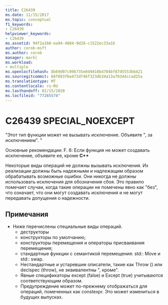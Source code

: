 ```yaml
---
title: C26439
ms.date: 11/15/2017
ms.topic: conceptual
f1_keywords:
- C26439
helpviewer_keywords:
- C26439
ms.assetid: 9df2a1b0-ea94-4884-9d28-c1522ec33a1b
author: corob-msft
ms.author: corob
manager: markl
ms.workload:
- multiple
ms.openlocfilehash: 8b69d07c09b735e049d10b4704bf87d5553bb421
ms.sourcegitcommit: 68f893f6e472df46f323db34a13a7034dccad25a
ms.translationtype: MT
ms.contentlocale: ru-RU
ms.lasthandoff: 02/15/2020
ms.locfileid: "77265574"
---
```

# <a name="c26439-special_noexcept"></a>C26439 SPECIAL_NOEXCEPT
"Этот тип функции может не вызывать исключение. Объявите ", за исключением". "

Основные рекомендации: F. 6: Если функция не может создавать исключение, объявите ее, кроме **C++**

Некоторые виды операций не должны вызывать исключения. Их реализации должны быть надежными и надлежащим образом обрабатывать возможные ошибки. Они никогда не должны использовать исключения для обозначения сбоя. Это правило помечает случаи, когда такие операции не помечены явно как "без", что означает, что они могут создавать исключения и не могут передавать допущения о надежности.

## <a name="remarks"></a>Примечания
- Ниже перечислены специальные виды операций.
  - деструкторы
  - конструкторы по умолчанию;
  - конструкторы перемещения и операторы присваивания перемещения;
  - стандартные функции с семантикой перемещения: std:: Move и std:: swap.
  - Нестандартные и устаревшие описатели, такие как Throw () или declspec (throw), не эквивалентны ", кроме".
  - Явные спецификаторы except (false) и Except (true) учитываются соответствующим образом.
  - Предупреждение может по-прежнему отображаться для операций, помеченных как constexpr. Это может измениться в будущих выпусках.
